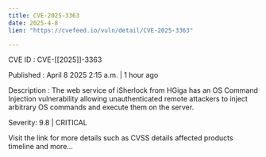 ```yaml
---
title: CVE-2025-3363
date: 2025-4-8
lien: "https://cvefeed.io/vuln/detail/CVE-2025-3363"

---
```


CVE ID : CVE-[[2025]]-3363

Published :  April 8
2025
2:15 a.m. | 1 hour ago

Description : The web service of iSherlock from HGiga has an OS Command Injection vulnerability
allowing unauthenticated remote attackers to inject arbitrary OS commands and execute them on the server.

Severity: 9.8 | CRITICAL

Visit the link for more details
such as CVSS details
affected products
timeline
and more...
